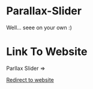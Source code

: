 # Parallax-Slider
Well... seee on your own :)

<h1>Link To Website</h1>
Parllax Slider =>

[Redirect to website](https://kirito-012.github.io/Parallax-Slider/) 
